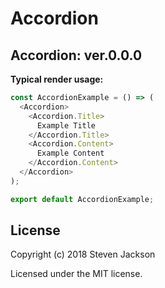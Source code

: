 Accordion
================
Accordion: ver.0.0.0 
---
**Typical render usage:**

```js
const AccordionExample = () => (
  <Accordion>
    <Accordion.Title>
      Example Title
    </Accordion.Title>
    <Accordion.Content>
      Example Content
    </Accordion.Content>
  </Accordion>
);

export default AccordionExample;
```

## License
Copyright (c) 2018 Steven Jackson

Licensed under the MIT license.

